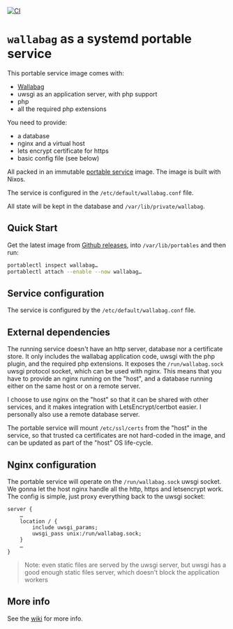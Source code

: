 [![CI](https://github.com/gdamjan/wallabag-service/actions/workflows/ci.yml/badge.svg)](https://github.com/gdamjan/wallabag-service/actions/workflows/ci.yml)

# `wallabag` as a systemd portable service

This portable service image comes with:
* [Wallabag](https://wallabag.org/)
* uwsgi as an application server, with php support
* php
* all the required php extensions

You need to provide:
* a database
* nginx and a virtual host
* lets encrypt certificate for https
* basic config file (see below)

All packed in an immutable [portable service](https://systemd.io/PORTABLE_SERVICES/) image. The image is built with
Nixos.

The service is configured in the `/etc/default/wallabag.conf` file.

All state will be kept in the database and `/var/lib/private/wallabag`.

## Quick Start

Get the latest image from [Github releases](https://github.com/gdamjan/wallabag-service/releases/), into
`/var/lib/portables` and then run:

```sh
portablectl inspect wallabag…
portablectl attach --enable --now wallabag…
```

## Service configuration

The service is configured by the `/etc/default/wallabag.conf` file.


## External dependencies

The running service doesn't have an http server, database nor a certificate store. It only includes the wallabag application
code, uwsgi with the php plugin, and the required php extensions. It exposes the `/run/wallabag.sock` uwsgi
protocol socket, which can be used with nginx. This means that you have
to provide an nginx running on the "host", and a database running either on the same host or on a remote server.

I choose to use nginx on the "host" so that it can be shared with other services, and it makes
integration with LetsEncrypt/certbot easier. I personally also use a remote database server.

The portable service will mount `/etc/ssl/certs` from the "host" in the service, so that trusted ca certificates
are not hard-coded in the image, and can be updated as part of the "host" OS life-cycle.

## Nginx configuration

The portable service will operate on the `/run/wallabag.sock` uwsgi socket. We gonna let the host nginx handle
all the http, https and letsencrypt work. The config is simple, just proxy everything back to the uwsgi socket:
```
server {
    …
    location / {
        include uwsgi_params;
        uwsgi_pass unix:/run/wallabag.sock;
    }
    …
}
```
> Note: even static files are served by the uwsgi server, but uwsgi has a good enough static files server, which doesn't
> block the application workers

## More info

See the [wiki](https://github.com/gdamjan/wallabag-service/wiki/) for more info.
